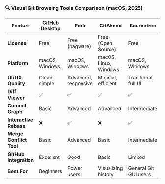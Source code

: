 ### 🔍 Visual Git Browsing Tools Comparison (macOS, 2025)

| Feature                  | GitHub Desktop         | Fork                    | GitAhead                 | Sourcetree              |
|--------------------------|------------------------|--------------------------|---------------------------|--------------------------|
| **License**             | Free                   | Free (nagware)          | Free (Open Source)       | Free                    |
| **Platform**            | macOS, Windows         | macOS, Windows          | macOS, Linux, Windows    | macOS, Windows          |
| **UI/UX Quality**       | Clean, simple          | Advanced, responsive    | Minimal, efficient       | Traditional, full UI    |
| **Diff Viewer**         | ✅                     | ✅                       | ✅                        | ✅                       |
| **Commit Graph**        | Basic                  | Advanced                | Advanced                 | Intermediate            |
| **Interactive Rebase**  | ❌                     | ✅                       | ❌                        | ✅                       |
| **Merge Conflict Tool** | Basic                  | Advanced                | Basic                    | Intermediate            |
| **GitHub Integration**  | Excellent              | Good                    | Basic                    | Limited                 |
| **Best For**            | Beginners              | Power users             | Visualizing history      | General Git GUI users   |